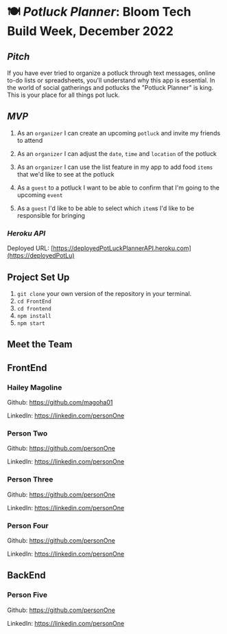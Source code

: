 # 🍽 ***Potluck Planner*: Bloom Tech Build Week, December 2022**

## *Pitch*
If you have ever tried to organize a potluck through text messages, online to-do lists or spreadsheets, you'll understand why this app is essential.   In the world of social gatherings and potlucks the "Potluck Planner" is king. This is your place for all things pot luck.


## *MVP*
1. As an `organizer` I can create an upcoming `potluck` and invite my friends to attend

2. As an `organizer` I can adjust the  `date`, `time` and `location` of the potluck

3. As an `organizer` I can use the list feature in my app to add food `items` that we'd like to see at the potluck

4. As a `guest` to a potluck I want to be able to confirm that I'm going to the upcoming `event`

5. As a `guest` I'd like to be able to select which `item`s I'd like to be responsible for bringing

### *Heroku API*

Deployed URL: [https://deployedPotLuckPlannerAPI.heroku.com](https://deployedPotLu)



## Project Set Up

 1. `git clone` your own version of the repository in your terminal. 
 2.  `cd FrontEnd` 
 3.  `cd frontend`
 4.  `npm install`
 5.  `npm start`

## **Meet the Team**

## FrontEnd

### Hailey Magoline
<!-- #### Front End React I Engineer -->

Github: https://github.com/magoha01

LinkedIn: https://linkedin.com/personOne

### Person Two
<!-- #### Front End React I Engineer -->

Github: https://github.com/personOne

LinkedIn: https://linkedin.com/personOne

### Person Three 
<!-- #### Front End React I Engineer -->

Github: https://github.com/personOne

LinkedIn: https://linkedin.com/personOne

### Person Four 
<!-- #### Front End React I Engineer -->

Github: https://github.com/personOne

LinkedIn: https://linkedin.com/personOne

## BackEnd

### Person Five 
<!-- #### Front End React I Engineer -->

Github: https://github.com/personOne

LinkedIn: https://linkedin.com/personOne

